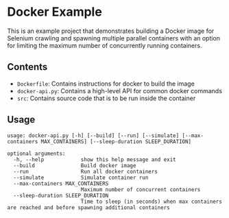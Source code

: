 # Docker Example
This is an example project that demonstrates building a Docker image for Selenium crawling and spawning multiple parallel containers with an option for limiting the maximum number of concurrently running containers.

## Contents
- `Dockerfile`: Contains instructions for docker to build the image
- `docker-api.py`: Contains a high-level API for common docker commands
- `src`: Contains source code that is to be run inside the container

## Usage
```
usage: docker-api.py [-h] [--build] [--run] [--simulate] [--max-containers MAX_CONTAINERS] [--sleep-duration SLEEP_DURATION]

optional arguments:
  -h, --help            show this help message and exit
  --build               Build docker image
  --run                 Run all docker containers
  --simulate            Simulate container run
  --max-containers MAX_CONTAINERS
                        Maximum number of concurrent containers
  --sleep-duration SLEEP_DURATION
                        Time to sleep (in seconds) when max containers are reached and before spawning additional containers
```